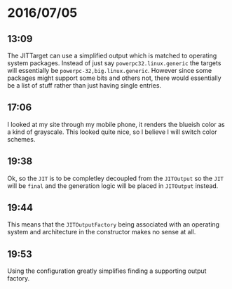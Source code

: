 # 2016/07/05

## 13:09

The JITTarget can use a simplified output which is matched to operating system
packages. Instead of just say `powerpc32.linux.generic` the targets will
essentially be `powerpc-32,big.linux.generic`. However since some packages
might support some bits and others not, there would essentially be a list of
stuff rather than just having single entries.

## 17:06

I looked at my site through my mobile phone, it renders the blueish color as a
kind of grayscale. This looked quite nice, so I believe I will switch color
schemes.

## 19:38

Ok, so the `JIT` is to be completley decoupled from the `JITOutput` so the
`JIT` will be `final` and the generation logic will be placed in `JITOutput`
instead.

## 19:44

This means that the `JITOutputFactory` being associated with an operating
system and architecture in the constructor makes no sense at all.

## 19:53

Using the configuration greatly simplifies finding a supporting output
factory.

